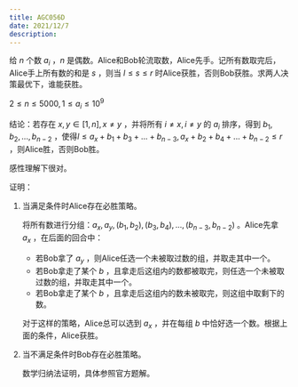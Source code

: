 ```yaml
---
title: AGC056D
date: 2021/12/7
description: 　
---
```


给 $n$ 个数 $a_i$ ，$n$ 是偶数。Alice和Bob轮流取数，Alice先手。记所有数取完后，Alice手上所有数的和是 $s$ ，则当 $l\leq s\leq r$ 时Alice获胜，否则Bob获胜。求两人决策最优下，谁能获胜。

$2\leq n\leq 5000,1\leq a_i\leq 10^9$

结论：若存在 $x,y\in[1,n],x\neq y$ ，并将所有 $i\neq x,i\neq y$ 的 $a_i$ 排序，得到 $b_1,b_2,...,b_{n-2}$ ，使得$l\leq a_x+b_1+b_3+...+b_{n-3},a_x+b_2+b_4+...+b_{n-2}\leq r$ ，则Alice胜，否则Bob胜。

感性理解下很对。

证明：

1. 当满足条件时Alice存在必胜策略。

   将所有数进行分组：$a_x,a_y,(b_1,b_2),(b_3,b_4),...,(b_{n-3},b_{n-2})$ 。Alice先拿 $a_x$ ，在后面的回合中：

   + 若Bob拿了 $a_y$ ，则Alice任选一个未被取过数的组，并取走其中一个。
   + 若Bob拿走了某个 $b$ ，且拿走后这组内的数都被取完，则任选一个未被取过数的组，并取走其中一个。
   + 若Bob拿走了某个 $b$ ，且拿走后这组内的数未被取完，则这组中取剩下的数。

   对于这样的策略，Alice总可以选到 $a_x$ ，并在每组 $b$ 中恰好选一个数。根据上面的条件，Alice获胜。

2. 当不满足条件时Bob存在必胜策略。

   数学归纳法证明，具体参照官方题解。